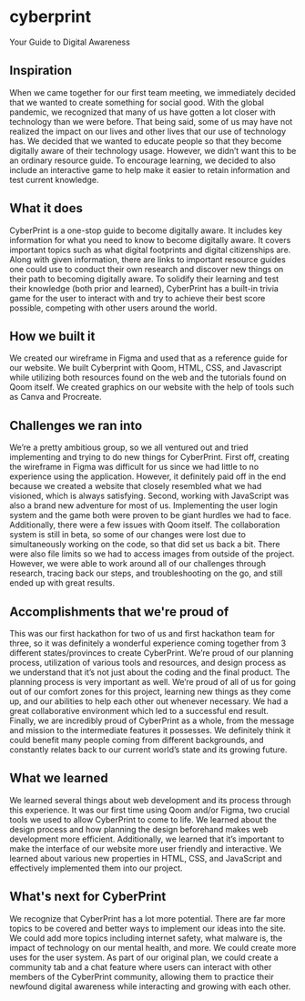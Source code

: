 # cyberprint
Your Guide to Digital Awareness

## Inspiration
When we came together for our first team meeting, we immediately decided that we wanted to create something for social good. With the global pandemic, we recognized that many of us have gotten a lot closer with technology than we were before. That being said, some of us may have not realized the impact on our lives and other lives that our use of technology has. We decided that we wanted to educate people so that they become digitally aware of their technology usage. However, we didn’t want this to be an ordinary resource guide. To encourage learning, we decided to also include an interactive game to help make it easier to retain information and test current knowledge. 

## What it does
CyberPrint is a one-stop guide to become digitally aware. It includes key information for what you need to know to become digitally aware. It covers important topics such as what digital footprints and digital citizenships are. Along with given information, there are links to important resource guides one could use to conduct their own research and discover new things on their path to becoming digitally aware. To solidify their learning and test their knowledge (both prior and learned), CyberPrint has a built-in trivia game for the user to interact with and try to achieve their best score possible, competing with other users around the world.

## How we built it
We created our wireframe in Figma and used that as a reference guide for our website. We built Cyberprint with Qoom, HTML, CSS, and Javascript while utilizing both resources found on the web and the tutorials found on Qoom itself. We created graphics on our website with the help of tools such as Canva and Procreate. 

## Challenges we ran into
We’re a pretty ambitious group, so we all ventured out and tried implementing and trying to do new things for CyberPrint. First off, creating the wireframe in Figma was difficult for us since we had little to no experience using the application. However, it definitely paid off in the end because we created a website that closely resembled what we had visioned, which is always satisfying. Second, working with JavaScript was also a brand new adventure for most of us. Implementing the user login system and the game both were proven to be giant hurdles we had to face. Additionally, there were a few issues with Qoom itself. The collaboration system is still in beta, so some of our changes were lost due to simultaneously working on the code, so that did set us back a bit. There were also file limits so we had to access images from outside of the project. However, we were able to work around all of our challenges through research, tracing back our steps, and troubleshooting on the go, and still ended up with great results.

## Accomplishments that we're proud of
This was our first hackathon for two of us and first hackathon team for three, so it was definitely a wonderful experience coming together from 3 different states/provinces to create CyberPrint. We’re proud of our planning process, utilization of various tools and resources, and design process as we understand that it’s not just about the coding and the final product. The planning process is very important as well. We’re proud of all of us for going out of our comfort zones for this project, learning new things as they come up, and our abilities to help each other out whenever necessary. We had a great collaborative environment which led to a successful end result. Finally, we are incredibly proud of CyberPrint as a whole, from the message and mission to the intermediate features it possesses. We definitely think it could benefit many people coming from different backgrounds, and constantly relates back to our current world’s state and its growing future.

## What we learned
We learned several things about web development and its process through this experience. It was our first time using Qoom and/or Figma, two crucial tools we used to allow CyberPrint to come to life. We learned about the design process and how planning the design beforehand makes web development more efficient. Additionally, we learned that it’s important to make the interface of our website more user friendly and interactive. We learned about various new properties in HTML, CSS, and JavaScript and effectively implemented them into our project.

## What's next for CyberPrint
We recognize that CyberPrint has a lot more potential. There are far more topics to be covered and better ways to implement our ideas into the site. We could add more topics including internet safety, what malware is, the impact of technology on our mental health, and more. We could create more uses for the user system. As part of our original plan, we could create a community tab and a chat feature where users can interact with other members of the CyberPrint community, allowing them to practice their newfound digital awareness while interacting and growing with each other.

